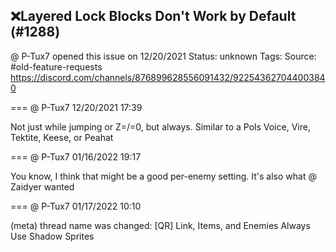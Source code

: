 ## ❌Layered Lock Blocks Don't Work by Default (#1288)
@ P-Tux7 opened this issue on 12/20/2021
Status: unknown
Tags: 
Source: #old-feature-requests https://discord.com/channels/876899628556091432/922543627044003840


=== @ P-Tux7 12/20/2021 17:39

Not just while jumping or Z=/=0, but always. Similar to a Pols Voice, Vire, Tektite, Keese, or Peahat

=== @ P-Tux7 01/16/2022 19:17

You know, I think that might be a good per-enemy setting. It's also what @ Zaidyer wanted

=== @ P-Tux7 01/17/2022 10:10

(meta) thread name was changed: [QR] Link, Items, and Enemies Always Use Shadow Sprites
